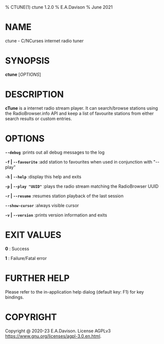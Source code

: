 % CTUNE(1) ctune 1.2.0
% E.A.Davison
% June 2021

# NAME

ctune - C/NCurses internet radio tuner

# SYNOPSIS

**ctune** [*OPTIONS*]

# DESCRIPTION

**cTune** is a internet radio stream player. It can search/browse stations using the RadioBrowser.info API and keep a list of favourite stations from either search results or custom entries. 

# OPTIONS

**`--debug`**
:prints out all debug messages to the log

**`-f` | `--favourite`**
:add station to favourites when used in conjunction with "--play"

**`-h` | `--help`**
:display this help and exits

**`-p` | `--play "UUID"`**
:plays the radio stream matching the RadioBrowser UUID

**`-r` | `--resume`**
:resumes station playback of the last session

**`--show-cursor`**
:always visible cursor

**`-v` | `--version`**
:prints version information and exits

# EXIT VALUES

**0**
: Success

**1**
: Failure/Fatal error

# FURTHER HELP

Please refer to the in-application help dialog (default key: F1) for key bindings.

# COPYRIGHT

Copyright @ 2020-23 E.A.Davison. License AGPLv3 <https://www.gnu.org/licenses/agpl-3.0.en.html>.